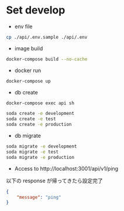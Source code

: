 # Set develop

- env file

```bash
cp ./api/.env.sample ./api/.env
```

- image build

```bash
docker-compose build --no-cache
```

- docker run

```bash
docker-compose up
```

- db create

```bash
docker-compose exec api sh
```

```bash
soda create -e development
soda create -e test
soda create -e production
```

- db migrate

```bash
soda migrate -e development
soda migrate -e test
soda migrate -e production
```

- Access to http://localhost:3001/api/v1/ping

以下の response が帰ってきたら設定完了

```json
{
    "message": "ping"
}
```
